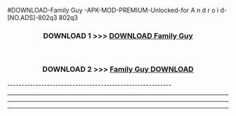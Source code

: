 #DOWNLOAD-Family Guy -APK-MOD-PREMIUM-Unlocked-for A n d r o i d-[NO.ADS]-802q3 802q3 



<div align="center">

<h3>DOWNLOAD 1 >>> <a href="https://t.co/FKmqrqFo6t??judul=Family Guy ">DOWNLOAD Family Guy </a></h3><br>

<h3>DOWNLOAD 2 >>> <a href="https://t.co/FKmqrqFo6t??judul=Family Guy ">Family Guy  DOWNLOAD </a></h3>

</div>
----------------------------------------------------------

----------------------------------------------------------

----------------------------------------------------------

----------------------------------------------------------



